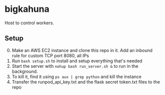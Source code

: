 # bigkahuna
Host to control workers.

## Setup
0. Make an AWS EC2 instance and clone this repo in it. Add an inbound rule for custom TCP port 8080, all IPs
1. Run `bash setup.sh` to install and setup everything that's needed
2. Start the server with `nohup bash run_server.sh &` to run in the background.
3. To kill it, find it using `ps aux | grep python` and kill the instance
4. Transfer the runpod_api_key.txt and the flask secret token.txt files to the repo
